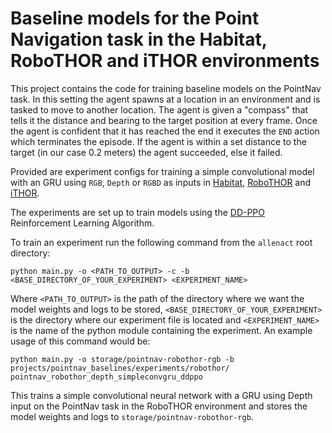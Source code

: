 # Baseline models for the Point Navigation task in the Habitat, RoboTHOR and iTHOR environments

This project contains the code for training baseline models on the PointNav task. In this setting the agent
spawns at a location in an environment and is tasked to move to another location. The agent is given a "compass"
that tells it the distance and bearing to the target position at every frame. Once the agent is confident that
it has reached the end it executes the `END` action which terminates the episode. If the agent is within a set
distance to the target (in our case 0.2 meters) the agent succeeded, else it failed.

Provided are experiment configs for training a simple convolutional model with
an GRU using `RGB`, `Depth` or `RGBD` as inputs in [Habitat](https://github.com/facebookresearch/habitat-sim), 
[RoboTHOR](https://ai2thor.allenai.org/robothor/) and [iTHOR](https://ai2thor.allenai.org/ithor/).

The experiments are set up to train models using the [DD-PPO](https://arxiv.org/pdf/1911.00357.pdf)
Reinforcement Learning Algorithm.

To train an experiment run the following command from the `allenact` root directory:

```shell script
python main.py -o <PATH_TO_OUTPUT> -c -b <BASE_DIRECTORY_OF_YOUR_EXPERIMENT> <EXPERIMENT_NAME>
```

Where `<PATH_TO_OUTPUT>` is the path of the directory where we want the model weights
and logs to be stored, `<BASE_DIRECTORY_OF_YOUR_EXPERIMENT>` is the directory where our
experiment file is located and `<EXPERIMENT_NAME>` is the name of the python module containing
the experiment. An example usage of this command would be:

```shell script
python main.py -o storage/pointnav-robothor-rgb -b projects/pointnav_baselines/experiments/robothor/ pointnav_robothor_depth_simpleconvgru_ddppo
```

This trains a simple convolutional neural network with a GRU using Depth input on the
PointNav task in the RoboTHOR environment and stores the model weights and logs
to `storage/pointnav-robothor-rgb`.
